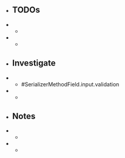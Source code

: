 - ## TODOs
- -
- -
- ## Investigate
- - #SerializerMethodField.input.validation
- -
- ## Notes
- -
- -